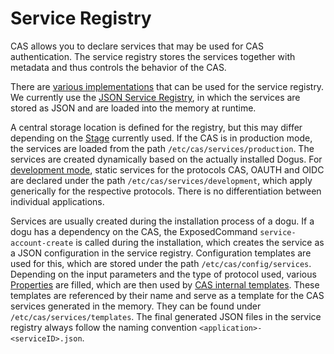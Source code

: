 # Service Registry

CAS allows you to declare services that may be used for CAS authentication. The service registry stores the services
together with metadata and thus controls the behavior of the CAS.

There are [various implementations](https://apereo.github.io/cas/7.0.x/services/Service-Management.html#storage) that can be used for the service registry.
We currently use the [JSON Service Registry](https://apereo.github.io/cas/7.0.x/services/JSON-Service-Management.html), in which the services are stored as JSON and are loaded into the memory at runtime.

A central storage location is defined for the registry, but this may differ depending on the [Stage](develop_stage_en.md) currently used.
If the CAS is in production mode, the services are loaded from the path `/etc/cas/services/production`. The services are created dynamically based on the actually installed Dogus. 
For [development mode](develop_stage_en.md), static services for the protocols CAS, OAUTH and OIDC  are declared under the path `/etc/cas/services/development`, which apply generically for the respective protocols.
There is no differentiation between individual applications.

Services are usually created during the installation process of a dogu. If a dogu has a dependency on the CAS, the ExposedCommand `service-account-create` is called during the installation, which creates the service as a JSON configuration in the service registry.
Configuration templates are used for this, which are stored under the path `/etc/cas/config/services`. Depending on the input parameters and the type of protocol used, various [Properties](https://apereo.github.io/cas/7.0.x/services/Configuring-Service-Custom-Properties.html) are filled,
which are then used by [CAS internal templates](https://apereo.github.io/cas/7.0.x/services/Configuring-Service-Template-Definitions.html). 
These templates are referenced by their name and serve as a template for the CAS services generated in the memory. They can be found under `/etc/cas/services/templates`. 
The final generated JSON files in the service registry always follow the naming convention `<application>-<serviceID>.json`.